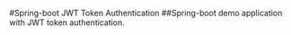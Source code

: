 #Spring-boot JWT Token Authentication
##Spring-boot demo application with JWT token authentication.
